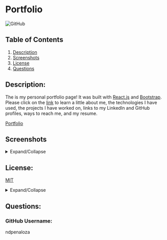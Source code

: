 # Portfolio

![GitHub](https://img.shields.io/badge/license-MIT-green)

## Table of Contents

1.  [Description](#Description)
2.  [Screenshots](#Screenshots)
3.  [License](#License)
4.  [Questions](#Questions)

## Description:

The is my personal portfolio page! It was built with [React.js](https://reactjs.org/) and [Bootstrap](https://getbootstrap.com/). Please click on the [link](https://ndpenaloza.github.io/ndp-react-portfolio/) to learn a little about me, the technologies I have used, the projects I have worked on, links to my LinkedIn and GitHub profiles, ways to reach me, and my resume.

[Portfolio](https://ndpenaloza.github.io/ndp-react-portfolio/)

## Screenshots

<details>

<summary>Expand/Collapse</summary>

![About me](./client/src/images/home.png)

![Portfolio](./client/src/images/porto.png)

![Contact](./client/src/images/contactme.png)

</details>

## License:

[MIT](https://opensource.org/licenses/MIT)

<details>

<summary>Expand/Collapse</summary>

Copyright (c) 2021 Nick D. Penaloza

Permission is hereby granted, free of charge, to any person obtaining a copy
of this software and associated documentation files (the "Software"), to deal
in the Software without restriction, including without limitation the rights
to use, copy, modify, merge, publish, distribute, sublicense, and/or sell
copies of the Software, and to permit persons to whom the Software is
furnished to do so, subject to the following conditions:

The above copyright notice and this permission notice shall be included in all
copies or substantial portions of the Software.

THE SOFTWARE IS PROVIDED "AS IS", WITHOUT WARRANTY OF ANY KIND, EXPRESS OR
IMPLIED, INCLUDING BUT NOT LIMITED TO THE WARRANTIES OF MERCHANTABILITY,
FITNESS FOR A PARTICULAR PURPOSE AND NONINFRINGEMENT. IN NO EVENT SHALL THE
AUTHORS OR COPYRIGHT HOLDERS BE LIABLE FOR ANY CLAIM, DAMAGES OR OTHER
LIABILITY, WHETHER IN AN ACTION OF CONTRACT, TORT OR OTHERWISE, ARISING FROM,
OUT OF OR IN CONNECTION WITH THE SOFTWARE OR THE USE OR OTHER DEALINGS IN THE
SOFTWARE.

</details>

## Questions:

### GitHub Username:

ndpenaloza
